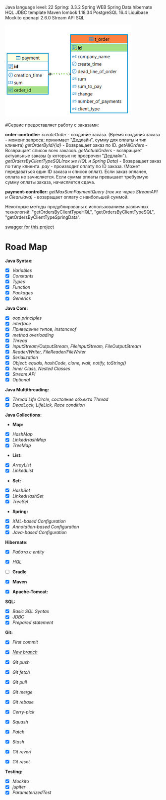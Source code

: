 Java language level: 22
Spring:  3.3.2
Spring WEB 
Spring Data
hibernate
HQL
JDBC template
Maven
lombok 1.18.34
PostgreSQL 16.4
Liquibase
Mockito
openapi 2.6.0
Stream API
SQL

![Диаграмма таблиц](https://github.com/StepanSol/spring/blob/main/Диаграмма%20таблиц.png)

#Сервис предоставляет работу с заказами:

**order-controller:**
*createOrder* - создание заказа. (Время создания заказа - момент запроса; принимает "Дедлайн", сумму для оплаты и тип клиента)
*getOrderById/{id}* - Возвращает заказ по ID.
*getAllOrders* - Возвращает список всех заказов.
*getActualOrders* - возвращает актуальные заказы (у которых не просрочен "Дедлайн").
*getOrdersByClientTypeSQL(так же HQL и Spring Data)* - Возвращает заказ по типу клиента.
*pay* - производит оплату по ID заказа. (Может передаваться один ID заказа и список оплат). Если заказ оплачен, оплата не зачисляется. Если сумма оплаты превышает требуемую сумму оплаты заказа, начисляется сдача. 

**payment-controller:**
*getMaxSumPaymentQuery (так же через StreamAPI и CleanJava)* - возвращает оплату с наибольшей суммой.



Некоторые методы продублированы с использованием различных технологий: "getOrdersByClientTypeHQL", "getOrdersByClientTypeSQL", "getOrdersByClientTypeSpringData".


[swagger for this project](http://localhost:8080/swagger-ui/index.html#)


# Road Map

**Java Syntax:**

- [X]  *Variables*
- [X]  *Constants*
- [X]  *Types*
- [X]  *Function*
- [X]  *Packages*
- [X]  *Generics*

**Java Core:**

- [X]  *oop principles*
- [X]  *interface*
- [X]  *Приведение типов, instanceof*
- [X]  *method overloading*
- [X]  *Thread*
- [X]  *InputStream/OutputStream, FileInputStream, FileOutputStream*
- [X]  *Reader/Writer, FileReader/FileWriter*
- [X]  *Serialization*
- [X]  *Object: equals, hashCode, clone, wait, notify, toString()*
- [X]  *Inner Class, Nested Classes*
- [X]  *Stream API*
- [X]  *Optional*

**Java Multithreading:**

- [X]  *Thread Life Circle, состояние объекта Thread*
- [X]  *DeadLock, LifeLick, Race condition*

**Java Collections:**

 - **Map:**
 - [X] *HashMap*
 - [X] *LinkedHashMap*
 - [X] *TreeMap*

 - **List:**
 - [X] *ArrayList*
 - [X] *LinkedList*

 - **Set:**
 - [X] *HashSet*
 - [X] *LinkedHashSet*
 - [X] *TreeSet*

 - **Spring:**

 - [X] *XML-based Configuration*
 - [X] *Annotation-based Configuration*
 - [X] *Java-based Configuration*

**Hibernate:**

- [X]  *Работа с entity*
- [X]  *HQL*
 
- [ ]  **Gradle**  

- [X]  **Maven**  
 
- [X]  **Apache-Tomcat:**

**SQL:**

- [X]  *Basic SQL Syntax*
- [X]  *JDBC*
- [X]  *Prepared statement*

**Git:**

- [X]  *First commit*
- [X]  [*New branch*](https://git-scm.com/book/ru/v2/Ветвление-в-Git-Основы-ветвления-и-слияния)
- [X]  *Git push*
- [X]  *Git fetch*
- [X]  *Git pull*
- [X]  *Git merge*
- [X]  *Git rebase*
- [X]  *Cerry-pick*
- [X]  *Squash*
- [X]  *Patch*
- [X]   *Stash*
- [X]   *Git revert*
- [X]   *Git reset*


**Testing:**

- [X]  *Mockito*
- [X]  *jupiter*
- [X]  *ParameterizedTest*
